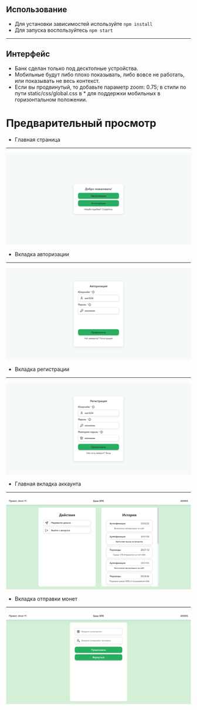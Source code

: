 ## Использование
- Для установки зависимостей используйте ```npm install```
- Для запуска воспользуйтесь ```npm start```

---

## Интерфейс
- Банк сделан только под десктопные устройства.
- Мобильные будут либо плохо показывать, либо вовсе не работать, или показывать не весь контекст.
- Если вы продвинутый, то добавьте параметр zoom: 0.75; в стили по пути static/css/global.css в * для поддержки мобильных в горизонтальном положении.

# Предварительный просмотр
- Главная страница
---
![Главная страница](previews/auth.png)
- Вкладка авторизации
---
![Вкладка авторизации](previews/login.png)
- Вкладка регистрации
---
![Вкладка регистрации](previews/register.png)
- Главная вкладка аккаунта
---
![Главная вкладка аккаунта](previews/banking.png)
- Вкладка отправки монет
---
![Вкладка отправки монет](previews/transaction.png)
